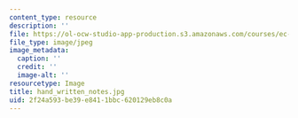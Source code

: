 ```yaml
---
content_type: resource
description: ''
file: https://ol-ocw-studio-app-production.s3.amazonaws.com/courses/ec-710-d-lab-medical-technologies-for-the-developing-world-spring-2010/2f24a593be39e8411bbc620129eb8c0a_hand_written_notes.jpg
file_type: image/jpeg
image_metadata:
  caption: ''
  credit: ''
  image-alt: ''
resourcetype: Image
title: hand_written_notes.jpg
uid: 2f24a593-be39-e841-1bbc-620129eb8c0a
---
```

